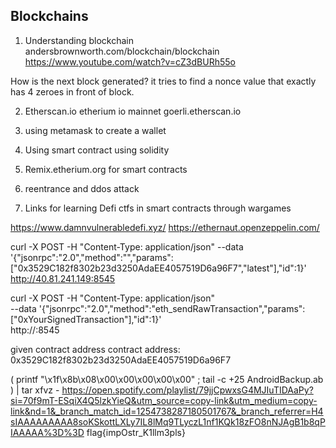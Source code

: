 ## Blockchains

1. Understanding blockchain
andersbrownworth.com/blockchain/blockchain
https://www.youtube.com/watch?v=cZ3dBURh55o

How is the next block generated?
it tries to find a nonce value that exactly has 4 zeroes in front of block.

2. Etherscan.io
etherium io mainnet
goerli.etherscan.io

3. using metamask to create a wallet
4. Using smart contract using solidity
5. Remix.etherium.org for smart contracts
6. reentrance and ddos attack

7. Links for learning Defi ctfs in smart contracts through wargames

https://www.damnvulnerabledefi.xyz/
https://ethernaut.openzeppelin.com/

curl -X POST -H "Content-Type: application/json" --data '{"jsonrpc":"2.0","method":"","params":["0x3529C182f8302b23d3250AdaEE4057519D6a96F7","latest"],"id":1}' http://40.81.241.149:8545



curl -X POST -H "Content-Type: application/json" \
--data '{"jsonrpc":"2.0","method":"eth_sendRawTransaction","params":["0xYourSignedTransaction"],"id":1}' \
http://<Your-Ethereum-Node-Address>:8545

given contract address contract address: 0x3529C182f8302b23d3250AdaEE4057519D6a96F7

( printf "\x1f\x8b\x08\x00\x00\x00\x00\x00" ; tail -c +25 AndroidBackup.ab ) |  tar xfvz -
https://open.spotify.com/playlist/79jjCpwxsG4MJIuTIDAaPy?si=70f9mT-ESqiX4Q5lzkYieQ&utm_source=copy-link&utm_medium=copy-link&nd=1&_branch_match_id=1254738287180501767&_branch_referrer=H4sIAAAAAAAAA8soKSkottLXLy7IL8lMq9TLyczL1nf1KQk18zFO8nNJAgB1b8qPIAAAAA%3D%3D
flag{impOstr_K1llm3pls}